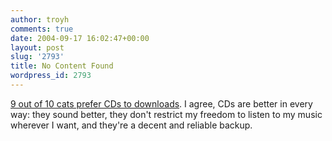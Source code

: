 ```yaml
---
author: troyh
comments: true
date: 2004-09-17 16:02:47+00:00
layout: post
slug: '2793'
title: No Content Found
wordpress_id: 2793
---
```


[9 out of 10 cats prefer CDs to downloads](http://www.theregister.co.uk/2004/09/17/92percent_prefer_cds/). I agree, CDs are better in every way: they sound better, they don't restrict my freedom to listen to my music wherever I want, and they're a decent and reliable backup.
